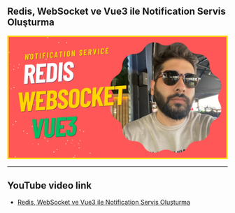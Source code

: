 ## Redis, WebSocket ve Vue3 ile Notification Servis Oluşturma
![](COVER.png)

****

## YouTube video link 
- [Redis, WebSocket ve Vue3 ile Notification Servis Oluşturma](https://www.youtube.com/watch?v=yZb59KrBSgs)